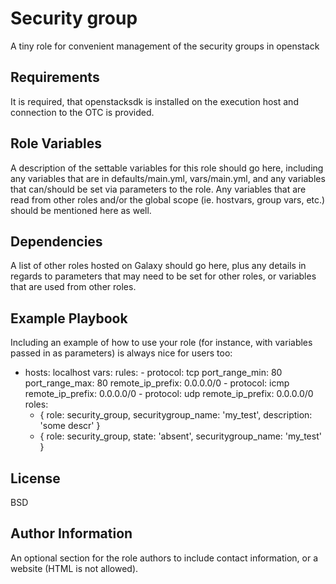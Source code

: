 Security group
==============

A tiny role for convenient management of the security groups in openstack

Requirements
------------

It is required, that openstacksdk is installed on the execution host and connection to the OTC is provided.

Role Variables
--------------

A description of the settable variables for this role should go here, including any variables that are in defaults/main.yml, vars/main.yml, and any variables that can/should be set via parameters to the role. Any variables that are read from other roles and/or the global scope (ie. hostvars, group vars, etc.) should be mentioned here as well.

Dependencies
------------

A list of other roles hosted on Galaxy should go here, plus any details in regards to parameters that may need to be set for other roles, or variables that are used from other roles.

Example Playbook
----------------

Including an example of how to use your role (for instance, with variables passed in as parameters) is always nice for users too:

  - hosts: localhost
    vars:
      rules:
        - protocol: tcp
          port_range_min: 80
          port_range_max: 80
          remote_ip_prefix: 0.0.0.0/0
        - protocol: icmp
          remote_ip_prefix: 0.0.0.0/0
        - protocol: udp
          remote_ip_prefix: 0.0.0.0/0
    roles:
      - { role: security_group, securitygroup_name: 'my_test', description: 'some descr' }
      - { role: security_group, state: 'absent', securitygroup_name: 'my_test' }

License
-------

BSD

Author Information
------------------

An optional section for the role authors to include contact information, or a website (HTML is not allowed).
